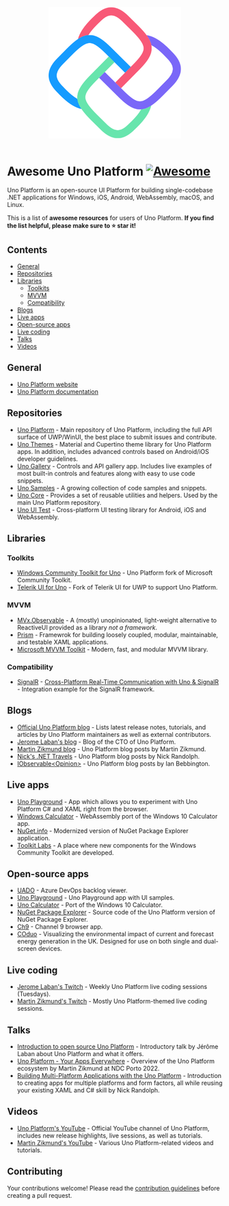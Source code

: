 <div align="center">
	<div>
		<img width="310" src="media/logo.png" alt="Awesome Uno Platform">
	</div>
	<br>
</div>

# Awesome Uno Platform  [![Awesome](https://awesome.re/badge.svg)](https://awesome.re)

Uno Platform is an open-source UI Platform for building single-codebase .NET applications for Windows, iOS, Android, WebAssembly, macOS, and Linux. 

This is a list of **awesome resources** for users of Uno Platform. **If you find the list helpful, please make sure to ⭐  star it!**

## Contents

- [General](#general)
- [Repositories](#repositories)
- [Libraries](#libraries)
  - [Toolkits](#toolkits)
  - [MVVM](#mvvm)
  - [Compatibility](#compatibility)
- [Blogs](#blogs)
- [Live apps](#live-apps)
- [Open-source apps](#open-source-apps)
- [Live coding](#live-coding)
- [Talks](#talks)
- [Videos](#videos)

## General

- [Uno Platform website](https://platform.uno)
- [Uno Platform documentation](https://docs.platform.uno/)

## Repositories

- [Uno Platform](https://github.com/unoplatform/uno) - Main repository of Uno Platform, including the full API surface of UWP/WinUI, the best place to submit issues and contribute.
- [Uno Themes](https://github.com/unoplatform/Uno.Themes) - Material and Cupertino theme library for Uno Platform apps. In addition, includes advanced controls based on Android/iOS developer guidelines.
- [Uno Gallery](https://github.com/unoplatform/Uno.Gallery) - Controls and API gallery app. Includes live examples of most built-in controls and features along with easy to use code snippets.
- [Uno Samples](https://github.com/unoplatform/Uno.Samples) - A growing collection of code samples and snippets.
- [Uno Core](https://github.com/unoplatform/Uno.Core) - Provides a set of reusable utilities and helpers. Used by the main Uno Platform repository.
- [Uno UI Test](https://github.com/unoplatform/Uno.UITest) - Cross-platform UI testing library for Android, iOS and WebAssembly.

## Libraries

### Toolkits
- [Windows Community Toolkit for Uno](https://github.com/unoplatform/Uno.WindowsCommunityToolkit) - Uno Platform fork of Microsoft Community Toolkit.
- [Telerik UI for Uno](https://github.com/unoplatform/Uno.Telerik.UI-For-UWP) - Fork of Telerik UI for UWP to support Uno Platform.

### MVVM
- [MVx.Observable](https://www.nuget.org/packages/MVx.Observable/) - A (mostly) unopinionated, light-weight alternative to ReactiveUI provided as a library _not a framework_.
- [Prism](https://prismlibrary.com/) - Framewrok for building loosely coupled, modular, maintainable, and testable XAML applications.
- [Microsoft MVVM Toolkit](https://docs.microsoft.com/en-us/windows/communitytoolkit/mvvm/introduction) - Modern, fast, and modular MVVM library.

### Compatibility
- [SignalR](https://docs.microsoft.com/en-us/aspnet/signalr/overview/getting-started/introduction-to-signalr) - [Cross-Platform Real-Time Communication with Uno & SignalR](https://ian.bebbs.co.uk/posts/UnoChat) - Integration example for the SignalR framework.

## Blogs
- [Official Uno Platform blog](https://platform.uno/blog/) - Lists latest release notes, tutorials, and articles by Uno Platform maintainers as well as external contributors.
- [Jerome Laban's blog](https://jaylee.org/) - Blog of the CTO of Uno Platform.
- [Martin Zikmund blog](https://blog.mzikmund.com/category/development/uno-platform/) - Uno Platform blog posts by Martin Zikmund.
- [Nick's .NET Travels](https://nicksnettravels.builttoroam.com/tag/uno/) - Uno Platform blog posts by Nick Randolph.
- [IObservable\<Opinion\>](https://ian.bebbs.co.uk/tags/uno-platform) - Uno Platform blog posts by Ian Bebbington.

## Live apps

- [Uno Playground](https://playground.platform.uno) - App which allows you to experiment with Uno Platform C# and XAML right from the browser.
- [Windows Calculator](https://calculator.platform.uno/) - WebAssembly port of the Windows 10 Calculator app.
- [NuGet.info](https://nuget.info/) - Modernized version of NuGet Package Explorer application.
- [Toolkit Labs](https://toolkitlabs.dev/) - A place where new components for the Windows Community Toolkit are developed.

## Open-source apps
- [UADO](https://github.com/unoplatform/uado) - Azure DevOps backlog viewer.
- [Uno Playground](https://github.com/unoplatform/Uno.Playground) - Uno Playground app with UI samples.
- [Uno Calculator](https://github.com/unoplatform/calculator) - Port of the Windows 10 Calculator.
- [NuGet Package Explorer](https://github.com/NuGetPackageExplorer/NuGetPackageExplorer/tree/main/Uno) - Source code of the Uno Platform version of NuGet Package Explorer.
- [Ch9](https://github.com/unoplatform/Uno.Ch9) - Channel 9 browser app.
- [COduo](https://github.com/ibebbs/CODuo) - Visualizing the environmental impact of current and forecast energy generation in the UK. Designed for use on both single and dual-screen devices.

## Live coding

- [Jerome Laban's Twitch](https://www.twitch.tv/jeromelaban) - Weekly Uno Platform live coding sessions (Tuesdays).
- [Martin Zikmund's Twitch](https://www.twitch.tv/martinzikmund) - Mostly Uno Platform-themed live coding sessions.

## Talks

- [Introduction to open source Uno Platform](https://youtu.be/vRzTr8XYau0) - Introductory talk by Jérôme Laban about Uno Platform and what it offers.
- [Uno Platform - Your Apps Everywhere](https://youtu.be/dX69x-D6COI) - Overview of the Uno Platform ecosystem by Martin Zikmund at NDC Porto 2022.
- [Building Multi-Platform Applications with the Uno Platform](https://youtu.be/0zvzfCGO0gI) - Introduction to creating apps for multiple platforms and form factors, all while reusing your existing XAML and C# skill by Nick Randolph.

## Videos

- [Uno Platform's YouTube](https://www.youtube.com/@unoplatform) - Official YouTube channel of Uno Platform, includes new release highlights, live sessions, as well as tutorials.
- [Martin Zikmund's YouTube](https://www.youtube.com/@mzikmund) - Various Uno Platform-related videos and tutorials.

## Contributing

Your contributions welcome! Please read the [contribution guidelines](contributing.md) before creating a pull request.
